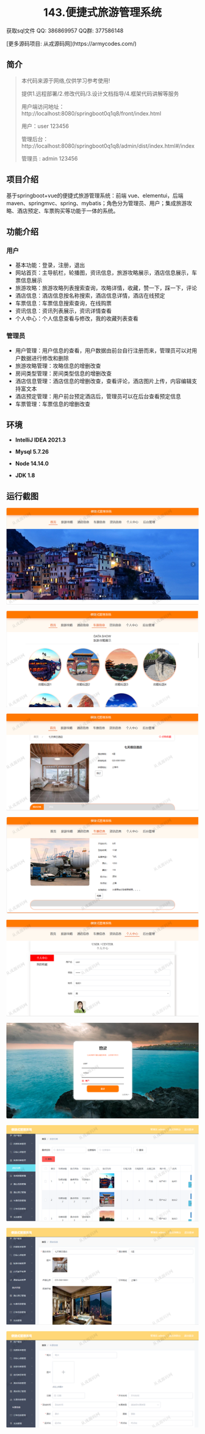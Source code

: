 <p><h1 align="center">143.便捷式旅游管理系统</h1></p>

<p> 获取sql文件 QQ: 386869957 QQ群: 377586148 </p>
<p> [更多源码项目: 从戎源码网](https://armycodes.com/) </p>

## 简介

> 本代码来源于网络,仅供学习参考使用!
>
> 提供1.远程部署/2.修改代码/3.设计文档指导/4.框架代码讲解等服务
>
> 用户端访问地址：http://localhost:8080/springboot0q1q8/front/index.html
> 
> 用户：user 123456
>
> 管理后台：http://localhost:8080/springboot0q1q8/admin/dist/index.html#/index
>
> 管理员 : admin 123456
> 

## 项目介绍
基于springboot+vue的便捷式旅游管理系统：前端 vue、elementui，后端 maven、springmvc、spring、mybatis；角色分为管理员、用户；集成旅游攻略、酒店预定、车票购买等功能于一体的系统。

## 功能介绍

### 用户

- 基本功能：登录，注册，退出
- 网站首页：主导航栏，轮播图，资讯信息，旅游攻略展示，酒店信息展示，车票信息展示
- 旅游攻略：旅游攻略列表搜索查询，攻略详情，收藏，赞一下，踩一下，评论
- 酒店信息：酒店信息按名称搜索，酒店信息详情，酒店在线预定
- 车票信息：车票信息搜索查询，在线购票
- 资讯信息：资讯列表展示，资讯详情查看
- 个人中心：个人信息查看与修改，我的收藏列表查看

### 管理员

- 用户管理：用户信息的查看，用户数据由前台自行注册而来，管理员可以对用户数据进行修改和删除
- 旅游攻略管理：攻略信息的增删改查
- 房间类型管理：房间类型信息的增删改查
- 酒店信息管理：酒店信息的增删改查，查看评论，酒店图片上传，内容编辑支持富文本
- 酒店预定管理：用户前台预定酒店后，管理员可以在后台查看预定信息
- 车票管理：车票信息的增删改查

## 环境

- <b>IntelliJ IDEA 2021.3</b>

- <b>Mysql 5.7.26</b>

- <b>Node 14.14.0</b>

- <b>JDK 1.8</b>

## 运行截图
![](screenshot/1.png)

![](screenshot/2.png)

![](screenshot/3.png)

![](screenshot/4.png)

![](screenshot/5.png)

![](screenshot/6.png)

![](screenshot/7.png)

![](screenshot/8.png)

![](screenshot/9.png)